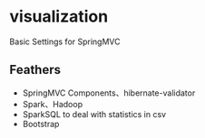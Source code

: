 # visualization
Basic Settings for SpringMVC

## Feathers
* SpringMVC Components、hibernate-validator
* Spark、Hadoop
* SparkSQL to deal with statistics in csv
* Bootstrap
